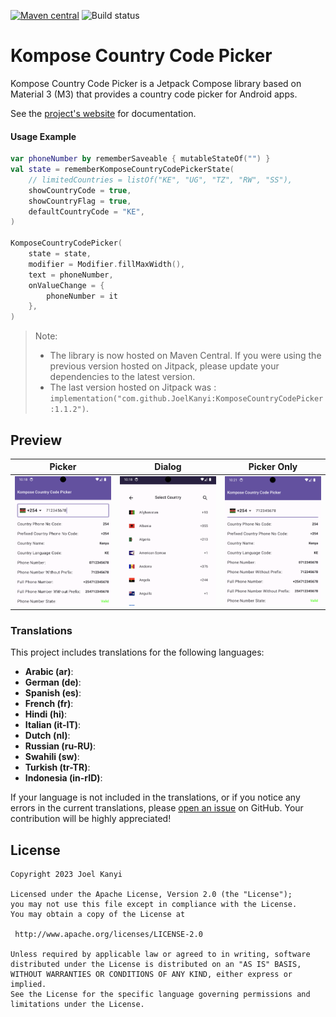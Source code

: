[![Maven central](https://img.shields.io/maven-central/v/io.github.joelkanyi/komposecountrycodepicker.svg)](https://search.maven.org/artifact/io.github.joelkanyi/komposecountrycodepicker) ![Build status](https://github.com/joelkanyi/kompose-country-code-picker/actions/workflows/build.yml/badge.svg)

# Kompose Country Code Picker

Kompose Country Code Picker is a Jetpack Compose library based on Material 3 (M3) that provides a
country code picker for Android apps.

See the [project's website](https://joelkanyi.github.io/kompose-country-code-picker/) for
documentation.

#### Usage Example
```kotlin
var phoneNumber by rememberSaveable { mutableStateOf("") }
val state = rememberKomposeCountryCodePickerState(
    // limitedCountries = listOf("KE", "UG", "TZ", "RW", "SS"),
    showCountryCode = true,
    showCountryFlag = true,
    defaultCountryCode = "KE",
)

KomposeCountryCodePicker(
    state = state,
    modifier = Modifier.fillMaxWidth(),
    text = phoneNumber,
    onValueChange = {
        phoneNumber = it
    },
)
```

>Note:
>* The library is now hosted on Maven Central. If you were using the previous version hosted on Jitpack, please update your dependencies to the latest version.
>* The last version hosted on Jitpack was : `implementation("com.github.JoelKanyi:KomposeCountryCodePicker:1.1.2")`.

## Preview

 Picker                                          | Dialog                                          | Picker Only                                          
-------------------------------------------------|-------------------------------------------------|------------------------------------------------------
 <img src="docs/assets/picker.png" width="250"/> | <img src="docs/assets/dialog.png" width="250"/> | <img src="docs/assets/picker-only.png" width="250"/> 

### Translations
This project includes translations for the following languages:

- **Arabic (ar)**:
- **German (de)**:
- **Spanish (es)**:
- **French (fr)**:
- **Hindi (hi)**:
- **Italian (it-IT)**:
- **Dutch (nl)**:
- **Russian (ru-RU)**:
- **Swahili (sw)**:
- **Turkish (tr-TR)**:
- **Indonesia (in-rID)**:

If your language is not included in the translations, or if you notice any errors in the current translations, please [open an issue](https://github.com/joelkanyi/kompose-country-code-picker/issues) on GitHub. Your contribution will be highly appreciated!


## License

```
Copyright 2023 Joel Kanyi

Licensed under the Apache License, Version 2.0 (the "License");
you may not use this file except in compliance with the License.
You may obtain a copy of the License at

 http://www.apache.org/licenses/LICENSE-2.0

Unless required by applicable law or agreed to in writing, software
distributed under the License is distributed on an "AS IS" BASIS,
WITHOUT WARRANTIES OR CONDITIONS OF ANY KIND, either express or implied.
See the License for the specific language governing permissions and
limitations under the License.
